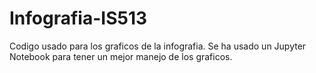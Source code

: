 # Infografia-IS513
Codigo usado para los graficos de la infografia.
Se ha usado un Jupyter Notebook para tener un mejor manejo de los graficos.
